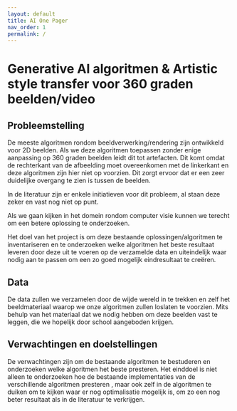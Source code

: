 ```yaml
---
layout: default
title: AI One Pager
nav_order: 1
permalink: /
---
```



# Generative AI algoritmen & Artistic style transfer voor 360 graden beelden/video 

## Probleemstelling

De meeste algoritmen rondom beeldverwerking/rendering zijn 
ontwikkeld voor 2D beelden. Als we deze algoritmen toepassen zonder enige aanpassing op 360 graden beelden leidt dit tot artefacten. Dit komt omdat de rechterkant van de afbeelding moet overeenkomen met de linkerkant en deze algoritmen zijn hier niet op voorzien. Dit zorgt ervoor dat er een zeer duidelijke overgang te zien is tussen de beelden. 

In de literatuur zijn er enkele initiatieven voor dit probleem, al staan deze zeker en vast nog niet op punt.

Als we gaan kijken in het domein rondom computer visie kunnen we terecht om een betere oplossing te onderzoeken.

Het doel van het project is om deze bestaande oplossingen/algoritmen te inventariseren en te onderzoeken welke algoritmen het beste resultaat leveren door deze uit te voeren op de verzamelde data en uiteindelijk waar nodig aan te passen om een zo goed mogelijk eindresultaat te creëren.

## Data

De data zullen we verzamelen door de wijde wereld in te trekken en zelf
het beeldmateriaal waarop we onze algoritmen zullen loslaten te voorzien. Mits
behulp van het materiaal dat we nodig hebben om deze beelden vast te leggen,
die we hopelijk door school aangeboden krijgen.

## Verwachtingen en doelstellingen

De verwachtingen zijn om de bestaande algoritmen te bestuderen en onderzoeken welke algoritmen het beste presteren. Het einddoel is niet alleen te onderzoeken hoe de bestaande implementaties van de verschillende algoritmen presteren , maar ook zelf in de algoritmen te duiken om te kijken waar er nog 
optimalisatie mogelijk is, om zo een nog beter resultaat als in de literatuur te verkrijgen.
